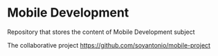 # Mobile Development
Repository that stores the content of Mobile Development subject


The collaborative project https://github.com/soyantonio/mobile-project

